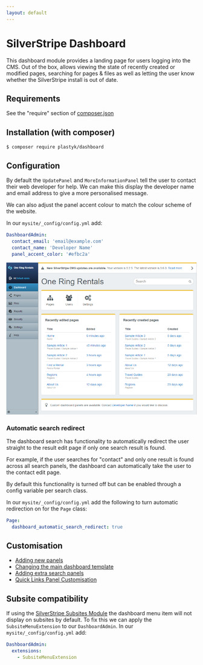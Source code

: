 ```yaml
---
layout: default
---
```


# SilverStripe Dashboard

This dashboard module provides a landing page for users logging into the CMS. Out of the box, allows viewing the state of recently created or modified pages, searching for pages & files as well as letting the user know whether the SilverStripe install is out of date.

## Requirements

See the "require" section of [composer.json](https://github.com/plastyk/silverstripe-dashboard/blob/master/composer.json)

## Installation (with composer)

    $ composer require plastyk/dashboard

## Configuration

By default the `UpdatePanel` and `MoreInformationPanel` tell the user to contact their web developer for help. We can make this display the developer name and email address to give a more personalised message.

We can also adjust the panel accent colour to match the colour scheme of the website.

In our `mysite/_config/config.yml` add:

```yml
DashboardAdmin:
  contact_email: 'email@example.com'
  contact_name: 'Developer Name'
  panel_accent_color: '#efbc2a'
```
![Dashboard module customisation screenshot](images/dashboard-module-screenshot-yellow.png)

### Automatic search redirect

The dashboard search has functionality to automatically redirect the user straight to the result edit page if only one search result is found.

For example, if the user searches for "contact" and only one result is found across all search panels, the dashboard can automatically take the user to the contact edit page.

By default this functionality is turned off but can be enabled through a config variable per search class.

In our `mysite/_config/config.yml` add the following to turn automatic redirection on for the `Page` class:

```yml
Page:
  dashboard_automatic_search_redirect: true
```

## Customisation
* [Adding new panels](https://plastyk.github.io/silverstripe-dashboard/en/customisation-new-panels)
* [Changing the main dashboard template](https://plastyk.github.io/silverstripe-dashboard/en/customisation-main-template)
* [Adding extra search panels](https://plastyk.github.io/silverstripe-dashboard/en/customisation-extra-search-panels)
* [Quick Links Panel Customisation](https://plastyk.github.io/silverstripe-dashboard/en/customisation-quicklinks)

## Subsite compatibility

If using the [SilverStripe Subsites Module](https://github.com/silverstripe/silverstripe-subsites/) the dashboard menu item will not display on subsites by default. To fix this we can apply the `SubsiteMenuExtension` to our `DashboardAdmin`. In our `mysite/_config/config.yml` add:

```yml
DashboardAdmin:
  extensions:
    - SubsiteMenuExtension
```
